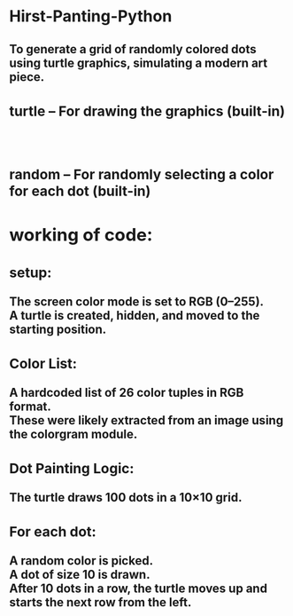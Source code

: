 # Hirst-Panting-Python
<h2>To generate a grid of randomly colored dots using turtle graphics, simulating a modern art piece.</h2>

<h2><Modules Used:</h2>
<h3>turtle – For drawing the graphics (built-in)</h3><br>
<h3>random – For randomly selecting a color for each dot (built-in)</h3>

<h2>working of code:</h2>
<h3>setup:</h3>
<p>The screen color mode is set to RGB (0–255).<br>
A turtle is created, hidden, and moved to the starting position.</p>

<h3>Color List:</h3>
<p>A hardcoded list of 26 color tuples in RGB format.<br>
These were likely extracted from an image using the colorgram module.</p>

<h3>Dot Painting Logic:</h3>
<p>The turtle draws 100 dots in a 10×10 grid.</p>

<h3>For each dot:</h3>
<p>A random color is picked.<br>
A dot of size 10 is drawn.<br>
After 10 dots in a row, the turtle moves up and starts the next row from the left.</p>

